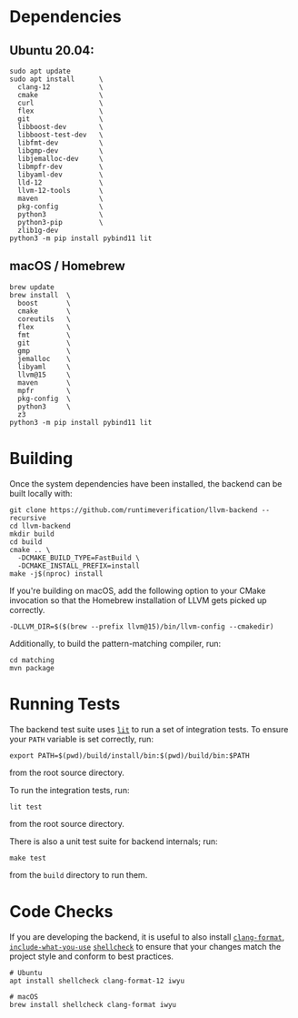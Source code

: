 # Dependencies

## Ubuntu 20.04:

```shell
sudo apt update
sudo apt install      \
  clang-12            \
  cmake               \
  curl                \
  flex                \
  git                 \
  libboost-dev        \
  libboost-test-dev   \
  libfmt-dev          \
  libgmp-dev          \
  libjemalloc-dev     \
  libmpfr-dev         \
  libyaml-dev         \
  lld-12              \
  llvm-12-tools       \
  maven               \
  pkg-config          \
  python3             \
  python3-pip         \
  zlib1g-dev
python3 -m pip install pybind11 lit
```

## macOS / Homebrew

```shell
brew update
brew install  \
  boost       \
  cmake       \
  coreutils   \
  flex        \
  fmt         \
  git         \
  gmp         \
  jemalloc    \
  libyaml     \
  llvm@15     \
  maven       \
  mpfr        \
  pkg-config  \
  python3     \
  z3
python3 -m pip install pybind11 lit
```

# Building

Once the system dependencies have been installed, the backend can be built
locally with:
```shell
git clone https://github.com/runtimeverification/llvm-backend --recursive
cd llvm-backend
mkdir build
cd build
cmake .. \
  -DCMAKE_BUILD_TYPE=FastBuild \
  -DCMAKE_INSTALL_PREFIX=install
make -j$(nproc) install
```

If you're building on macOS, add the following option to your CMake invocation
so that the Homebrew installation of LLVM gets picked up correctly.
```shell
-DLLVM_DIR=$($(brew --prefix llvm@15)/bin/llvm-config --cmakedir)
```

Additionally, to build the pattern-matching compiler, run:
```shell
cd matching
mvn package
```

# Running Tests

The backend test suite uses [`lit`](lit) to run a set of integration tests. To
ensure your `PATH` variable is set correctly, run:
```shell
export PATH=$(pwd)/build/install/bin:$(pwd)/build/bin:$PATH
```
from the root source directory.

To run the integration tests, run:
```shell
lit test
```
from the root source directory.

There is also a unit test suite for backend internals; run:
```shell
make test
```
from the `build` directory to run them.

# Code Checks

If you are developing the backend, it is useful to also install
[`clang-format`](clang-format), [`include-what-you-use`](iwyu)
[`shellcheck`](shellcheck) to ensure that your changes match the project style
and conform to best practices.

```shell
# Ubuntu
apt install shellcheck clang-format-12 iwyu

# macOS
brew install shellcheck clang-format iwyu
```

[clang-format]: https://clang.llvm.org/docs/ClangFormat.html
[iwyu]: https://include-what-you-use.org/
[lit]: https://llvm.org/docs/CommandGuide/lit.html
[shellcheck]: https://www.shellcheck.net/
